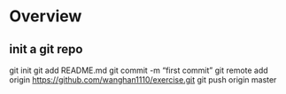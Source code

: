 # Overview
## init a git repo
git init
git add README.md
git commit -m “first commit”
git remote add origin https://github.com/wanghan1110/exercise.git
git push origin master
